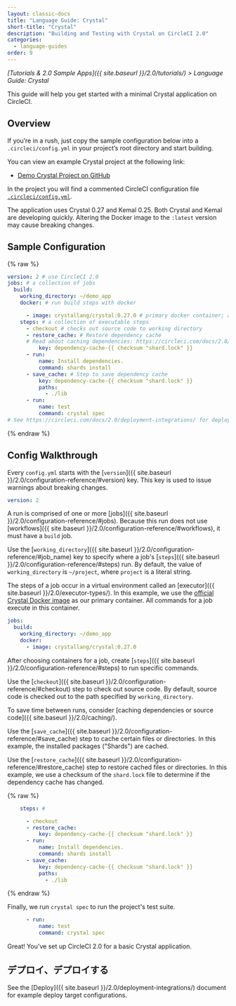 ```yaml
---
layout: classic-docs
title: "Language Guide: Crystal"
short-title: "Crystal"
description: "Building and Testing with Crystal on CircleCI 2.0"
categories:
  - language-guides
order: 9
---
```

*[Tutorials & 2.0 Sample Apps]({{ site.baseurl }}/2.0/tutorials/) > Language Guide: Crystal*

This guide will help you get started with a minimal Crystal application on CircleCI.

## Overview

If you’re in a rush, just copy the sample configuration below into a `.circleci/config.yml` in your project’s root directory and start building.

You can view an example Crystal project at the following link:

- <a href="https://github.com/CircleCI-Public/circleci-demo-crystal"
target="_blank">Demo Crystal Project on GitHub</a>

In the project you will find a commented CircleCI configuration file <a href="https://github.com/CircleCI-Public/circleci-demo-crystal/blob/master/.circleci/config.yml" target="_blank"><code>.circleci/config.yml</code></a>.

The application uses Crystal 0.27 and Kemal 0.25. Both Crystal and Kemal are developing quickly. Altering the Docker image to the `:latest` version may cause breaking changes.

## Sample Configuration

{% raw %}
```yaml
version: 2 # use CircleCI 2.0
jobs: # a collection of jobs
  build: 
    working_directory: ~/demo_app
    docker: # run build steps with docker

      - image: crystallang/crystal:0.27.0 # primary docker container; all `steps` will run here.
    steps: # a collection of executable steps
      - checkout # checks out source code to working directory
      - restore_cache: # Restore dependency cache
      # Read about caching dependencies: https://circleci.com/docs/2.0/caching/
          key: dependency-cache-{{ checksum "shard.lock" }}
      - run:
          name: Install dependencies.
          command: shards install
      - save_cache: # Step to save dependency cache
          key: dependency-cache-{{ checksum "shard.lock" }}
          paths:
            - ./lib
      - run:
          name: test
          command: crystal spec
# See https://circleci.com/docs/2.0/deployment-integrations/ for deploy examples    
```
{% endraw %}

## Config Walkthrough

Every `config.yml` starts with the [`version`]({{ site.baseurl }}/2.0/configuration-reference/#version) key. This key is used to issue warnings about breaking changes.

```yaml
version: 2
```

A run is comprised of one or more [jobs]({{ site.baseurl }}/2.0/configuration-reference/#jobs). Because this run does not use [workflows]({{ site.baseurl }}/2.0/configuration-reference/#workflows), it must have a `build` job.

Use the [`working_directory`]({{ site.baseurl }}/2.0/configuration-reference/#job_name) key to specify where a job's [`steps`]({{ site.baseurl }}/2.0/configuration-reference/#steps) run. By default, the value of `working_directory` is `~/project`, where `project` is a literal string.

The steps of a job occur in a virtual environment called an \[executor\]({{ site.baseurl }}/2.0/executor-types/). In this example, we use the [official Crystal Docker image](https://hub.docker.com/r/crystallang/crystal/) as our primary container. All commands for a job execute in this container.

```yaml
jobs:
  build: 
    working_directory: ~/demo_app
    docker:
      - image: crystallang/crystal:0.27.0
```

After choosing containers for a job, create [`steps`]({{ site.baseurl }}/2.0/configuration-reference/#steps) to run specific commands.

Use the [`checkout`]({{ site.baseurl }}/2.0/configuration-reference/#checkout) step to check out source code. By default, source code is checked out to the path specified by `working_directory`.

To save time between runs, consider [caching dependencies or source code]({{ site.baseurl }}/2.0/caching/).

Use the [`save_cache`]({{ site.baseurl }}/2.0/configuration-reference/#save_cache) step to cache certain files or directories. In this example, the installed packages ("Shards") are cached.

Use the [`restore_cache`]({{ site.baseurl }}/2.0/configuration-reference/#restore_cache) step to restore cached files or directories. In this example, we use a checksum of the `shard.lock` file to determine if the dependency cache has changed.

{% raw %}
```yaml
    steps: #

      - checkout
      - restore_cache:
          key: dependency-cache-{{ checksum "shard.lock" }}
      - run:
          name: Install dependencies.
          command: shards install
      - save_cache:
          key: dependency-cache-{{ checksum "shard.lock" }}
          paths:
            - ./lib
```
{% endraw %}

Finally, we run `crystal spec` to run the project's test suite.

```yaml
      - run:
          name: test
          command: crystal spec
```

Great! You've set up CircleCI 2.0 for a basic Crystal application.

## デプロイ、デプロイする

See the [Deploy]({{ site.baseurl }}/2.0/deployment-integrations/) document for example deploy target configurations.